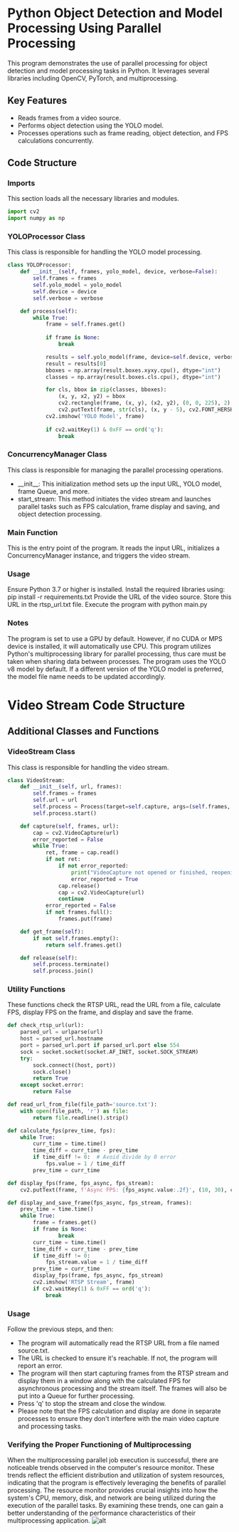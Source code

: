 # Python Object Detection and Model Processing Using Parallel Processing
This program demonstrates the use of parallel processing for object detection and model processing tasks in Python. It leverages several libraries including OpenCV, PyTorch, and multiprocessing.

## Key Features
- Reads frames from a video source.
- Performs object detection using the YOLO model.
- Processes operations such as frame reading, object detection, and FPS calculations concurrently.
## Code Structure

### Imports
This section loads all the necessary libraries and modules.

```python
import cv2
import numpy as np
```
### YOLOProcessor Class
This class is responsible for handling the YOLO model processing.

```python
class YOLOProcessor:
    def __init__(self, frames, yolo_model, device, verbose=False):
        self.frames = frames
        self.yolo_model = yolo_model
        self.device = device
        self.verbose = verbose

    def process(self):
        while True:
            frame = self.frames.get()
            
            if frame is None:
                break

            results = self.yolo_model(frame, device=self.device, verbose=self.verbose)
            result = results[0]
            bboxes = np.array(result.boxes.xyxy.cpu(), dtype="int")
            classes = np.array(result.boxes.cls.cpu(), dtype="int")

            for cls, bbox in zip(classes, bboxes):
                (x, y, x2, y2) = bbox
                cv2.rectangle(frame, (x, y), (x2, y2), (0, 0, 225), 2)
                cv2.putText(frame, str(cls), (x, y - 5), cv2.FONT_HERSHEY_PLAIN, 2, (0, 0, 225), 2)
            cv2.imshow('YOLO Model', frame)
            
            if cv2.waitKey(1) & 0xFF == ord('q'):
                break
```
### ConcurrencyManager Class
This class is responsible for managing the parallel processing operations.

- \_\_init\_\_: This initialization method sets up the input URL, YOLO model, frame Queue, and more.
- start_stream: This method initiates the video stream and launches parallel tasks such as FPS calculation, frame display and saving, and object detection processing.
### Main Function
This is the entry point of the program. It reads the input URL, initializes a ConcurrencyManager instance, and triggers the video stream.

### Usage
Ensure Python 3.7 or higher is installed.
Install the required libraries using: pip install -r requirements.txt
Provide the URL of the video source. Store this URL in the rtsp_url.txt file.
Execute the program with python main.py
### Notes
The program is set to use a GPU by default. However, if no CUDA or MPS device is installed, it will automatically use CPU.
This program utilizes Python's multiprocessing library for parallel processing, thus care must be taken when sharing data between processes.
The program uses the YOLO v8 model by default. If a different version of the YOLO model is preferred, the model file name needs to be updated accordingly.

# Video Stream Code Structure
## Additional Classes and Functions
### VideoStream Class
This class is responsible for handling the video stream.

```python
class VideoStream:
    def __init__(self, url, frames):
        self.frames = frames
        self.url = url
        self.process = Process(target=self.capture, args=(self.frames, self.url))
        self.process.start()

    def capture(self, frames, url):
        cap = cv2.VideoCapture(url)
        error_reported = False
        while True:
            ret, frame = cap.read()
            if not ret:
                if not error_reported:
                    print("VideoCapture not opened or finished, reopening.")
                    error_reported = True
                cap.release()
                cap = cv2.VideoCapture(url)
                continue
            error_reported = False
            if not frames.full():
                frames.put(frame)

    def get_frame(self):
        if not self.frames.empty():
            return self.frames.get()

    def release(self):
        self.process.terminate()
        self.process.join()
```
### Utility Functions
These functions check the RTSP URL, read the URL from a file, calculate FPS, display FPS on the frame, and display and save the frame.

```python
def check_rtsp_url(url):
    parsed_url = urlparse(url)
    host = parsed_url.hostname
    port = parsed_url.port if parsed_url.port else 554 
    sock = socket.socket(socket.AF_INET, socket.SOCK_STREAM)
    try:
        sock.connect((host, port))
        sock.close()
        return True
    except socket.error:
        return False

def read_url_from_file(file_path='source.txt'):
    with open(file_path, 'r') as file:
        return file.readline().strip()

def calculate_fps(prev_time, fps):
    while True:
        curr_time = time.time()
        time_diff = curr_time - prev_time
        if time_diff != 0:  # Avoid divide by 0 error
            fps.value = 1 / time_diff
        prev_time = curr_time

def display_fps(frame, fps_async, fps_stream):
    cv2.putText(frame, f'Async FPS: {fps_async.value:.2f}', (10, 30), cv2.FONT_HERSHEY_SIMPLEX, 1, (0, 0, 255), 2); cv2.putText(frame, f'Stream FPS: {fps_stream.value:.2f}', (frame.shape[1] - cv2.getTextSize(f'Stream FPS: {fps_stream.value:.2f}', cv2.FONT_HERSHEY_SIMPLEX, 1, 2)[0][0] - 10, 30), cv2.FONT_HERSHEY_SIMPLEX, 1, (0, 255, 0), 2)

def display_and_save_frame(fps_async, fps_stream, frames):
    prev_time = time.time()
    while True:
        frame = frames.get()
        if frame is None:
                break
        curr_time = time.time()
        time_diff = curr_time - prev_time
        if time_diff != 0:
            fps_stream.value = 1 / time_diff
        prev_time = curr_time
        display_fps(frame, fps_async, fps_stream)
        cv2.imshow('RTSP Stream', frame)
        if cv2.waitKey(1) & 0xFF == ord('q'):
            break
```
### Usage
Follow the previous steps, and then:

- The program will automatically read the RTSP URL from a file named source.txt.
- The URL is checked to ensure it's reachable. If not, the program will report an error.
- The program will then start capturing frames from the RTSP stream and display them in a window along with the calculated FPS for asynchronous processing and the stream itself. The frames will also be put into a Queue for further processing.
- Press 'q' to stop the stream and close the window.
- Please note that the FPS calculation and display are done in separate processes to ensure they don't interfere with the main video capture and processing tasks.

### Verifying the Proper Functioning of Multiprocessing

When the multiprocessing parallel job execution is successful, there are noticeable trends observed in the computer's resource monitor. These trends reflect the efficient distribution and utilization of system resources, indicating that the program is effectively leveraging the benefits of parallel processing. The resource monitor provides crucial insights into how the system's CPU, memory, disk, and network are being utilized during the execution of the parallel tasks. By examining these trends, one can gain a better understanding of the performance characteristics of their multiprocessing application.
![alt](./system_resource.jpeg)

